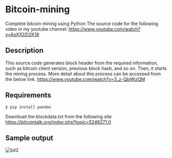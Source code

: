 # Bitcoin-mining
Complete bitcoin mining using Python
The source code for the following video in my youtube channel: https://www.youtube.com/watch?v=AoX1OZt2K18
## Description
This source code generates block header from the required information, such as bitcoin client version, previous block hash, and so on. Then, it starts the mining process. More detail about this process can be accessed from the below link.
https://www.youtube.com/watch?v=3_z-QbjWzQM
## Requirements
```
$ pip install pandas
```
Download the blockdata.txt from the following site
https://bitcointalk.org/index.php?topic=5246271.0

## Sample output
![bit2](https://user-images.githubusercontent.com/131509932/233770873-ccd24bee-8b19-4d04-b2b6-b3fccad1bcf3.JPG)
